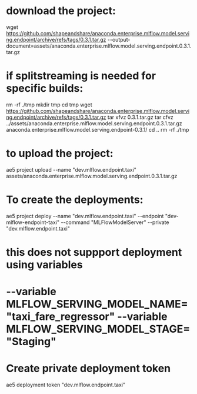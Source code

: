 # download the project:
wget https://github.com/shapeandshare/anaconda.enterprise.mlflow.model.serving.endpoint/archive/refs/tags/0.3.1.tar.gz --output-document=assets/anaconda.enterprise.mlflow.model.serving.endpoint.0.3.1.tar.gz

# if splitstreaming is needed for specific builds:
rm -rf ./tmp
mkdir tmp
cd tmp
wget https://github.com/shapeandshare/anaconda.enterprise.mlflow.model.serving.endpoint/archive/refs/tags/0.3.1.tar.gz
tar xfvz 0.3.1.tar.gz
tar cfvz ../assets/anaconda.enterprise.mlflow.model.serving.endpoint.0.3.1.tar.gz anaconda.enterprise.mlflow.model.serving.endpoint-0.3.1/
cd ..
rm -rf ./tmp


# to upload the project:
ae5 project upload --name "dev.mlflow.endpoint.taxi" assets/anaconda.enterprise.mlflow.model.serving.endpoint.0.3.1.tar.gz

# To create the deployments:
ae5 project deploy --name "dev.mlflow.endpoint.taxi" --endpoint "dev-mlflow-endpoint-taxi" --command "MLFlowModelServer" --private "dev.mlflow.endpoint.taxi"
# this does not suppport deployment using variables
# --variable MLFLOW_SERVING_MODEL_NAME="taxi_fare_regressor" --variable MLFLOW_SERVING_MODEL_STAGE="Staging"

# Create private deployment token
ae5 deployment token "dev.mlflow.endpoint.taxi"
